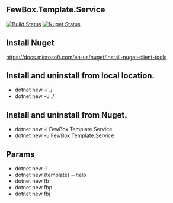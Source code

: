 ## FewBox.Template.Service
[![Build Status](https://travis-ci.com/FewBox/FewBox.Template.Service.svg?branch=master)](https://travis-ci.com/FewBox/FewBox.Template.Service)
[![Nuget Status](https://img.shields.io/nuget/v/FewBox.Template.Service.svg)](https://www.nuget.org/packages/FewBox.Template.Service/)

## Install Nuget
https://docs.microsoft.com/en-us/nuget/install-nuget-client-tools
## Install and uninstall from local location.
- dotnet new -i ./
- dotnet new -u ./
## Install and uninstall from Nuget.
- dotnet new -i FewBox.Template.Service
- dotnet new -u FewBox.Template.Service
## Params
- dotnet new -l
- dotnet new {template} --help
- dotnet new fb
- dotnet new fbp
- dotnet new fbj
